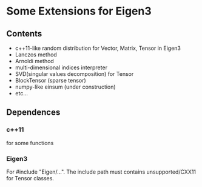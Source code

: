 # Some Extensions for Eigen3

## Contents

- c++11-like random distribution for Vector, Matrix, Tensor in Eigen3
- Lanczos method
- Arnoldi method
- multi-dimensional indices interpreter
- SVD(singular values decomposition) for Tensor
- BlockTensor (sparse tensor)
- numpy-like einsum (under construction)
- etc...

## Dependences
### c++11
for some functions
### Eigen3
For #include "Eigen/...".
The include path must contains unsupported/CXX11 for Tensor classes.


